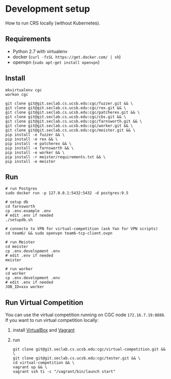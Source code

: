 # Development setup

How to run CRS locally (without Kubernetes).

## Requirements

* Python 2.7 with virtualenv
* docker (`curl -fsSL https://get.docker.com/ | sh`)
* openvpn (`sudo apt-get install openvpn`)


## Install

```
mkvirtualenv cgc
workon cgc

git clone git@git.seclab.cs.ucsb.edu:cgc/fuzzer.git && \
git clone git@git.seclab.cs.ucsb.edu:cgc/rex.git && \
git clone git@git.seclab.cs.ucsb.edu:cgc/patcherex.git && \
git clone git@git.seclab.cs.ucsb.edu:cgc/cbs.git && \
git clone git@git.seclab.cs.ucsb.edu:cgc/farnsworth.git && \
git clone git@git.seclab.cs.ucsb.edu:cgc/worker.git && \
git clone git@git.seclab.cs.ucsb.edu:cgc/meister.git && \
pip install -e fuzzer && \
pip install -e rex && \
pip install -e patcherex && \
pip install -e farnsworth && \
pip install -e worker && \
pip install -r meister/requirements.txt && \
pip install -e meister
```


## Run

```
# run Postgres
sudo docker run -p 127.0.0.1:5432:5432 -d postgres:9.5

# setup db
cd farnsworth
cp .env.example .env
# edit .env if needed
./setupdb.sh

# connecto to VPN for virtual-competition (ask Yan for VPN scripts)
cd team6/ && sudo openvpn team6-tcp-client.ovpn

# run Meister
cd meister
cp .env.development .env
# edit .env if needed
meister

# run worker
cd worker
cp .env.development .env
# edit .env if needed
JOB_ID=xxx worker
```


## Run Virtual Competition

You can use the virtual competition running on CGC node `172.16.7.19:8888`.
If you want to run virtual competition locally:

1. install [VirtualBox](https://www.virtualbox.org/wiki/Downloads) and [Vagrant](https://www.vagrantup.com/downloads.html)
2. run

   ```
   git clone git@git.seclab.cs.ucsb.edu:cgc/virtual-competition.git && \
   git clone git@git.seclab.cs.ucsb.edu:cgc/tester.git && \
   cd virtual-competition && \
   vagrant up && \
   vagrant ssh ti -c "/vagrant/bin/launch start"
   ```
